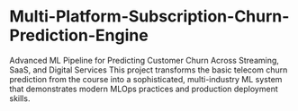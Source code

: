 # Multi-Platform-Subscription-Churn-Prediction-Engine
Advanced ML Pipeline for Predicting Customer Churn Across Streaming, SaaS, and Digital Services  This project transforms the basic telecom churn prediction from the course into a sophisticated, multi-industry ML system that demonstrates modern MLOps practices and production deployment skills.
